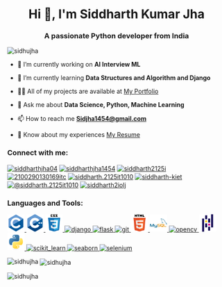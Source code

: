 <h1 align="center">Hi 👋, I'm Siddharth Kumar Jha</h1>
<h3 align="center">A passionate Python developer from India</h3>

<p align="left"> <img src="https://komarev.com/ghpvc/?username=sidhujha&label=Profile%20views&color=0e75b6&style=flat" alt="sidhujha" /> </p>

- 🔭 I’m currently working on **AI Interview ML**

- 🌱 I’m currently learning **Data Structures and Algorithm and Django**

- 👨‍💻 All of my projects are available at [My Portfolio](https://sidjha.netlify.app/)

- 💬 Ask me about **Data Science, Python, Machine Learning**

- 📫 How to reach me **Sidjha1454@gmail.com**

- 📄 Know about my experiences [My Resume](https://drive.google.com/file/d/1na7t5b-A816hOopz0sA6Ku1YtEJw8Gtq/view)

<h3 align="left">Connect with me:</h3>
<p align="left">
<a href="https://linkedin.com/in/siddharthjha04" target="blank"><img align="center" src="https://raw.githubusercontent.com/rahuldkjain/github-profile-readme-generator/master/src/images/icons/Social/linked-in-alt.svg" alt="siddharthjha04" height="30" width="40" /></a>
<a href="https://kaggle.com/siddharthjha1454" target="blank"><img align="center" src="https://raw.githubusercontent.com/rahuldkjain/github-profile-readme-generator/master/src/images/icons/Social/kaggle.svg" alt="siddharthjha1454" height="30" width="40" /></a>
<a href="https://www.codechef.com/users/siddharth2125i" target="blank"><img align="center" src="https://cdn.jsdelivr.net/npm/simple-icons@3.1.0/icons/codechef.svg" alt="siddharth2125i" height="30" width="40" /></a>
<a href="https://www.hackerrank.com/2100290130169itc" target="blank"><img align="center" src="https://raw.githubusercontent.com/rahuldkjain/github-profile-readme-generator/master/src/images/icons/Social/hackerrank.svg" alt="2100290130169itc" height="30" width="40" /></a>
<a href="https://codeforces.com/profile/siddharth.2125it1010" target="blank"><img align="center" src="https://raw.githubusercontent.com/rahuldkjain/github-profile-readme-generator/master/src/images/icons/Social/codeforces.svg" alt="siddharth.2125it1010" height="30" width="40" /></a>
<a href="https://www.leetcode.com/siddharth-kiet" target="blank"><img align="center" src="https://raw.githubusercontent.com/rahuldkjain/github-profile-readme-generator/master/src/images/icons/Social/leet-code.svg" alt="siddharth-kiet" height="30" width="40" /></a>
<a href="https://www.hackerearth.com/@siddharth.2125it1010" target="blank"><img align="center" src="https://raw.githubusercontent.com/rahuldkjain/github-profile-readme-generator/master/src/images/icons/Social/hackerearth.svg" alt="@siddharth.2125it1010" height="30" width="40" /></a>
<a href="https://auth.geeksforgeeks.org/user/siddharth2iolj" target="blank"><img align="center" src="https://raw.githubusercontent.com/rahuldkjain/github-profile-readme-generator/master/src/images/icons/Social/geeks-for-geeks.svg" alt="siddharth2iolj" height="30" width="40" /></a>
</p>

<h3 align="left">Languages and Tools:</h3>
<p align="left"> <a href="https://www.cprogramming.com/" target="_blank" rel="noreferrer"> <img src="https://raw.githubusercontent.com/devicons/devicon/master/icons/c/c-original.svg" alt="c" width="40" height="40"/> </a> <a href="https://www.w3schools.com/cpp/" target="_blank" rel="noreferrer"> <img src="https://raw.githubusercontent.com/devicons/devicon/master/icons/cplusplus/cplusplus-original.svg" alt="cplusplus" width="40" height="40"/> </a> <a href="https://www.w3schools.com/css/" target="_blank" rel="noreferrer"> <img src="https://raw.githubusercontent.com/devicons/devicon/master/icons/css3/css3-original-wordmark.svg" alt="css3" width="40" height="40"/> </a> <a href="https://www.djangoproject.com/" target="_blank" rel="noreferrer"> <img src="https://cdn.worldvectorlogo.com/logos/django.svg" alt="django" width="40" height="40"/> </a> <a href="https://flask.palletsprojects.com/" target="_blank" rel="noreferrer"> <img src="https://www.vectorlogo.zone/logos/pocoo_flask/pocoo_flask-icon.svg" alt="flask" width="40" height="40"/> </a> <a href="https://git-scm.com/" target="_blank" rel="noreferrer"> <img src="https://www.vectorlogo.zone/logos/git-scm/git-scm-icon.svg" alt="git" width="40" height="40"/> </a> <a href="https://www.w3.org/html/" target="_blank" rel="noreferrer"> <img src="https://raw.githubusercontent.com/devicons/devicon/master/icons/html5/html5-original-wordmark.svg" alt="html5" width="40" height="40"/> </a> <a href="https://www.mysql.com/" target="_blank" rel="noreferrer"> <img src="https://raw.githubusercontent.com/devicons/devicon/master/icons/mysql/mysql-original-wordmark.svg" alt="mysql" width="40" height="40"/> </a> <a href="https://opencv.org/" target="_blank" rel="noreferrer"> <img src="https://www.vectorlogo.zone/logos/opencv/opencv-icon.svg" alt="opencv" width="40" height="40"/> </a> <a href="https://pandas.pydata.org/" target="_blank" rel="noreferrer"> <img src="https://raw.githubusercontent.com/devicons/devicon/2ae2a900d2f041da66e950e4d48052658d850630/icons/pandas/pandas-original.svg" alt="pandas" width="40" height="40"/> </a> <a href="https://www.python.org" target="_blank" rel="noreferrer"> <img src="https://raw.githubusercontent.com/devicons/devicon/master/icons/python/python-original.svg" alt="python" width="40" height="40"/> </a> <a href="https://scikit-learn.org/" target="_blank" rel="noreferrer"> <img src="https://upload.wikimedia.org/wikipedia/commons/0/05/Scikit_learn_logo_small.svg" alt="scikit_learn" width="40" height="40"/> </a> <a href="https://seaborn.pydata.org/" target="_blank" rel="noreferrer"> <img src="https://seaborn.pydata.org/_images/logo-mark-lightbg.svg" alt="seaborn" width="40" height="40"/> </a> <a href="https://www.selenium.dev" target="_blank" rel="noreferrer"> <img src="https://raw.githubusercontent.com/detain/svg-logos/780f25886640cef088af994181646db2f6b1a3f8/svg/selenium-logo.svg" alt="selenium" width="40" height="40"/> </a> </p>

<p><img align="left" src="https://github-readme-stats.vercel.app/api/top-langs?username=sidhujha&show_icons=true&locale=en&layout=compact" alt="sidhujha" /></p>

<p>&nbsp;<img align="center" src="https://github-readme-stats.vercel.app/api?username=sidhujha&show_icons=true&locale=en" alt="sidhujha" /></p>

<p><img align="center" src="https://github-readme-streak-stats.herokuapp.com/?user=sidhujha&" alt="sidhujha" /></p>
